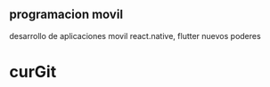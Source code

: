 ## programacion movil
desarrollo de aplicaciones movil react.native, flutter
nuevos poderes

# curGit
